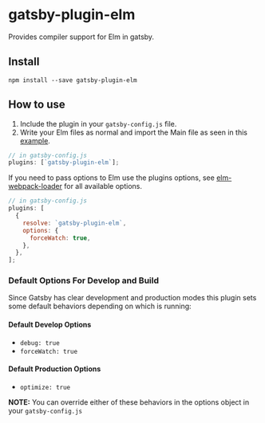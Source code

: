 # gatsby-plugin-elm

Provides compiler support for Elm in gatsby.

## Install

`npm install --save gatsby-plugin-elm`

## How to use

1.  Include the plugin in your `gatsby-config.js` file.
2.  Write your Elm files as normal and import the Main file as seen in this [example](https://github.com/elm-community/elm-webpack-loader/blob/master/example-wp4/src/index.js).

```javascript
// in gatsby-config.js
plugins: [`gatsby-plugin-elm`];
```

If you need to pass options to Elm use the plugins options, see [elm-webpack-loader](https://github.com/elm-community/elm-webpack-loader)
for all available options.

```javascript
// in gatsby-config.js
plugins: [
  {
    resolve: `gatsby-plugin-elm`,
    options: {
      forceWatch: true,
    },
  },
];
```

### Default Options For Develop and Build

Since Gatsby has clear development and production modes this plugin sets some default behaviors depending on which is running:

#### Default Develop Options

- `debug: true`
- `forceWatch: true`

#### Default Production Options

- `optimize: true`

**NOTE:** You can override either of these behaviors in the options object in your `gatsby-config.js`

